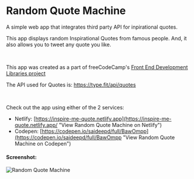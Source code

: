 # Random Quote Machine
A simple web app that integrates third party API for inpirational quotes.

This app displays random Inspirational Quotes from famous people. And, it also allows you to tweet any quote you like.

<br>

This app was created as a part of freeCodeCamp's [Front End Development Libraries project](https://www.freecodecamp.org/learn/front-end-development-libraries/#front-end-development-libraries-projects "View Front End Development Libraries project")

The API used for Quotes is: https://type.fit/api/quotes

<br>

Check out the app using either of the 2 services:
- Netlify: [https://inspire-me-quote.netlify.app](https://inspire-me-quote.netlify.app/ "View Random Quote Machine on Netlify")
- Codepen: [https://codepen.io/saideepd/full/BawOmpp](https://codepen.io/saideepd/full/BawOmpp "View Random Quote Machine on Codepen")

#### Screenshot:
![Random Quote Machine](https://user-images.githubusercontent.com/30663492/151204918-69f24717-935e-45ed-a0c7-a1ebc3816a94.png "Random Quote Machine")